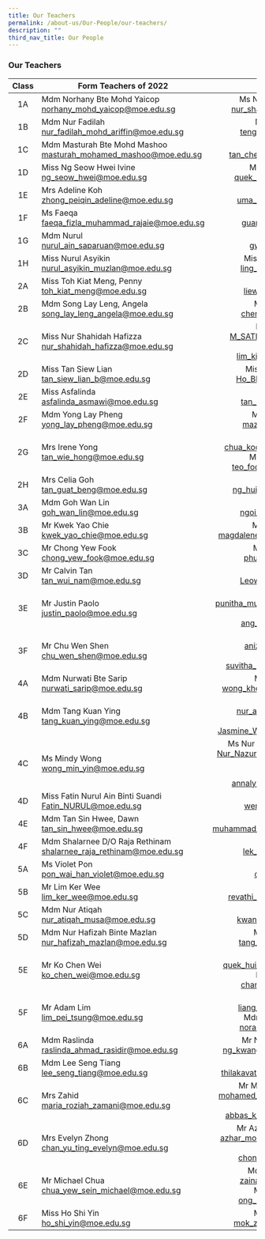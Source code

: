 ```yaml
---
title: Our Teachers
permalink: /about-us/Our-People/our-teachers/
description: ""
third_nav_title: Our People
---
```

### Our Teachers

| Class | Form Teachers of 2022 |   |
|:---:|---|:---:|
| 1A | Mdm Norhany Bte Mohd Yaicop<br>norhany_mohd_yaicop@moe.edu.sg | Ms Nur Shafizah Binte Johan<br>nur_shafizah_johan@moe.edu.sg |
| 1B | Mdm Nur Fadilah<br>nur_fadilah_mohd_ariffin@moe.edu.sg | Mdm Teng Mei Yoke<br>teng_mei_yoke@moe.edu.sg |
| 1C | Mdm Masturah Bte Mohd Mashoo<br>masturah_mohamed_mashoo@moe.edu.sg | Mrs Ruth Tan<br>tan_cheong_yew_tze@moe.edu.sg |
| 1D | Miss Ng Seow Hwei Ivine<br>ng_seow_hwei@moe.edu.sg | Mdm Grace Quek Li Pei<br>quek_li_pei_grace@moe.edu.sg |
| 1E | Mrs Adeline Koh<br>zhong_peiqin_adeline@moe.edu.sg | Mdm Uma<br>uma_mageswari@moe.edu.sg |
| 1F | Ms Faeqa<br>faeqa_fizla_muhammad_rajaie@moe.edu.sg | Miss Guan Xiaoting<br>guan_xiaoting@moe.edu.sg |
| 1G | Mdm Nurul<br>nurul_ain_saparuan@moe.edu.sg | Miss Gwen Toh<br>gwen_toh@moe.edu.sg |
| 1H | Miss Nurul Asyikin<br>nurul_asyikin_muzlan@moe.edu.sg | Miss Janet Ling Wei Ching<br>ling_wei_ching@moe.edu.sg |
| 2A | Miss Toh Kiat Meng, Penny<br>toh_kiat_meng@moe.edu.sg | Miss Liew Wen Rin<br>liew_wen_rin@moe.edu.sg |
| 2B | Mdm Song Lay Leng, Angela<br>song_lay_leng_angela@moe.edu.sg | Mdm Chen Xiao Xiao<br>chen_xiaoxiao@moe.edu.sg |
| 2C | Miss Nur Shahidah Hafizza<br>nur_shahidah_hafizza@moe.edu.sg | Mr M Satheeswaran<br>M_SATHEESWARAN@moe.edu.sg<br>Mr Lim Kim Sze<br>lim_kim_sze_ken@moe.edu.sg |
| 2D | Miss Tan Siew Lian<br>tan_siew_lian_b@moe.edu.sg | Miss Jane Ho Been Chieh<br>Ho_BEEN_CHIEH@moe.edu.sg |
| 2E | Miss Asfalinda<br>asfalinda_asmawi@moe.edu.sg | Mdm Tan Kai Ying<br>tan_kai_ying_a@moe.edu.sg |
| 2F | Mdm Yong Lay Pheng<br>yong_lay_pheng@moe.edu.sg | Miss Mazlina Bte Isnin<br>mazlina_isnin@moe.edu.sg |
| 2G | Mrs Irene Yong<br>tan_wie_hong@moe.edu.sg | Mr Kenny Chua<br>chua_koon_hwa_kenny@moe.edu.sg<br>Mrs Teo Foong Min Yee<br>teo_foong_min_yee@moe.edu.sg |
| 2H | Mrs Celia Goh<br>tan_guat_beng@moe.edu.sg | Ms Casey Ng<br>ng_hui_wun_casey@moe.edu.sg |
| 3A | Mdm Goh Wan Lin<br>goh_wan_lin@moe.edu.sg | Mr Ngoi Yong Jian<br>ngoi_yong_jian@moe.edu.sg |
| 3B | Mr Kwek Yao Chie<br>kwek_yao_chie@moe.edu.sg | Ms Magdalene Chong<br>magdalene_chong_kiat_en@moe.edu.sg |
| 3C | Mr Chong Yew Fook<br>chong_yew_fook@moe.edu.sg | Ms Kelly Phua Si Ying<br>phua_si_ying@moe.edu.sg |
| 3D | Mr Calvin Tan<br>tan_wui_nam@moe.edu.sg | Miss Leow Ke Yun<br>Leow_KE_YUN@moe.edu.sg |
| 3E | Mr Justin Paolo<br>justin_paolo@moe.edu.sg | Mdm Punitha<br>punitha_murugaiah_maniam@moe.edu.sg<br>Ms Adria<br>ang_lee_kiang@moe.edu.sg |
| 3F | Mr Chu Wen Shen<br>chu_wen_shen@moe.edu.sg | Mdm Aniza<br>aniza_samat@moe.edu.sg<br>Ms Suvitha<br>suvitha_prakass_pillay@moe.edu.sg |
| 4A | Mdm Nurwati Bte Sarip<br>nurwati_sarip@moe.edu.sg | Mdm Florence Wong<br>wong_khei_yee_florence@moe.edu.sg |
| 4B | Mdm Tang Kuan Ying<br>tang_kuan_ying@moe.edu.sg | Ms Nur Ashiqin<br>nur_ashiqin_saat@moe.edu.sg<br>Ms Jasmine Wong<br>Jasmine_WONG_JING_XIN@moe.edu.sg |
| 4C | Ms Mindy Wong<br>wong_min_yin@moe.edu.sg | Ms Nur Nazurah Binte Abdul Rahim<br>Nur_Nazurah_Abdul_Rahim@moe.edu.sg<br><br>Miss Annalynna<br>annalynna_ather_ts@moe.edu.sg |
| 4D | Miss Fatin Nurul Ain Binti Suandi<br>Fatin_NURUL@moe.edu.sg | Mr Weng Kai Bin<br>weng_kaibin@moe.edu.sg |
| 4E | Mdm Tan Sin Hwee, Dawn<br>tan_sin_hwee@moe.edu.sg | Mr Din<br>muhammad_fakhruddin_daud@moe.edu.sg |
| 4F | Mdm Shalarnee D/O Raja Rethinam<br>shalarnee_raja_rethinam@moe.edu.sg | Miss Lek Siew Gek<br>lek_siew_gek@moe.edu.sg |
| 5A | Ms Violet Pon<br>pon_wai_han_violet@moe.edu.sg | Mdm Cao Liu<br>cao_liu@moe.edu.sg |
| 5B | Mr Lim Ker Wee<br>lim_ker_wee@moe.edu.sg | Ms Revathi<br>revathi_raja_krishnan@moe.edu.sg |
| 5C | Mdm Nur Atiqah<br>nur_atiqah_musa@moe.edu.sg | Mr Kwan Wai Leong<br>kwan_wai_leong@moe.edu.sg |
| 5D | Mdm Nur Hafizah Binte Mazlan<br>nur_hafizah_mazlan@moe.edu.sg | Mdm Tang Sock Kien<br>tang_sock_kien@moe.edu.sg |
| 5E | Mr Ko Chen Wei<br>ko_chen_wei@moe.edu.sg | Mrs Pauline Soh<br>quek_hui_hiang_pauline@moe.edu.sg<br>Miss Chan Xue Ting<br>chan_xue_ting@moe.edu.sg |
| 5F | Mr Adam Lim<br>lim_pei_tsung@moe.edu.sg | Mr Liang Hong Poh<br>liang_hong_poh@moe.edu.sg<br>Mdm Norain Binte Hassein<br>norain_hassein@moe.edu.sg |
| 6A | Mdm Raslinda<br>raslinda_ahmad_rasidir@moe.edu.sg | Mr Ng Kwang Meng, James<br>ng_kwang_meng_james@moe.edu.sg |
| 6B | Mdm Lee Seng Tiang<br>lee_seng_tiang@moe.edu.sg | Mrs Nanda<br>thilakavaty_govindasamy@moe.edu.sg |
| 6C | Mrs Zahid<br>maria_roziah_zamani@moe.edu.sg | Mr Mohamed Shodikin Wahid<br>mohamed_shodikin_wahid@moe.edu.sg<br>Mr Abbas<br>abbas_k_abdulla_kutty@moe.edu.sg |
| 6D | Mrs Evelyn Zhong<br>chan_yu_ting_evelyn@moe.edu.sg | Mr Azhar B Mohamed Hussain<br>azhar_mohamed_hussain@moe.edu.sg<br>Ms Chong Ming Jia<br>chong_ming_jia@moe.edu.sg |
| 6E | Mr Michael Chua<br>chua_yew_sein_michael@moe.edu.sg | Mdm Zainab Bte Nawabi<br>zainab_nawabi@moe.edu.sg<br>Mrs Lack Hwee Leng<br>ong_hwee_leng@moe.edu.sg |
| 6F | Miss Ho Shi Yin<br>ho_shi_yin@moe.edu.sg | Mr Samuel Mok Zijun<br>mok_zijun_samuel@moe.edu.sg |